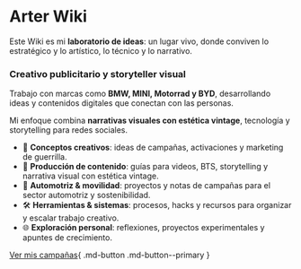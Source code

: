 # Arter Wiki  

Este Wiki es mi **laboratorio de ideas**: un lugar vivo, donde conviven lo estratégico y lo artístico, lo técnico y lo narrativo.  


### Creativo publicitario y storyteller visual

Trabajo con marcas como **BMW, MINI, Motorrad y BYD**, desarrollando ideas y contenidos digitales que conectan con las personas.

Mi enfoque combina **narrativas visuales con estética vintage**, tecnología y storytelling para redes sociales.
- 🌟 **Conceptos creativos**: ideas de campañas, activaciones y marketing de guerrilla.  
- 🎥 **Producción de contenido**: guías para videos, BTS, storytelling y narrativa visual con estética vintage.  
- 🚗 **Automotriz & movilidad**: proyectos y notas de campañas para el sector automotriz y sostenibilidad.  
- 🛠️ **Herramientas & sistemas**: procesos, hacks y recursos para organizar y escalar trabajo creativo.  
- 🌐 **Exploración personal**: reflexiones, proyectos experimentales y apuntes de crecimiento. 

[Ver mis campañas](campañas/byd-huellas-limpias.md){ .md-button .md-button--primary }
